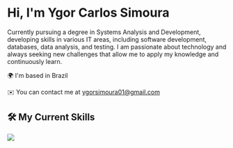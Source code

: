 # Hi, I'm Ygor Carlos Simoura

Currently pursuing a degree in Systems Analysis and Development, developing skills in various IT areas, including software development, databases, data analysis, and testing. I am passionate about technology and always seeking new challenges that allow me to apply my knowledge and continuously learn.

🌍 I'm based in Brazil

✉️ You can contact me at [ygorsimoura01@gmail.com](mailto:ygorsimoura@icloud.com)

## 🛠️ My Current Skills

<p align="rigt">
  <a href="https://skillicons.dev">
    <img src="https://skillicons.dev/icons?i=swift,git,github,figma,css,html,js,python, mysql, cypress" />
  </a>
</p>
